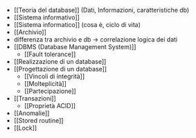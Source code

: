 
- [[Teoria del database]] (Dati, Informazioni, caratteristiche db)
- [[Sistema informativo]] 
- [[Sistema informatico]] (cosa è, ciclo di vita)
- [[Archivio]] 
- differenza tra archivio e db -> correlazione logica dei dati
- [[DBMS (Database Management System)]]
	- [[Fault tolerance]]
- [[Realizzazione di un database]]
- [[Progettazione di un database]]
	- [[Vincoli di integrità]]
	- [[Molteplicità]]
	- [[Partecipazione]]
- [[Transazioni]]
	- [[Proprietà ACID]]
- [[Anomalie]]
- [[Stored routine]]
- [[Lock]]
